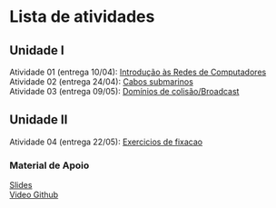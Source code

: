 # Lista de atividades

## Unidade I   
Atividade 01 (entrega 10/04): [Introdução às Redes de Computadores](https://docs.google.com/document/d/1BT5nUNMFeFQfyovH18r07zeaC-jYUYTL1GpiRfH-WDQ/edit?usp=sharing)     
Atividade 02 (entrega 24/04): [Cabos submarinos](https://docs.google.com/document/d/13TBFoPOOOg4ya-L0oUQOKhPjvpowaGlQq78arrqJ_Sk/edit?usp=sharing)    
Atividade 03 (entrega 09/05): [Domínios de colisão/Broadcast](https://docs.google.com/document/d/1EgV8QF9u9yf9zD2JxkfUUiC96KqTOivRLkqxXP_rIyw/edit?usp=sharing)    

## Unidade II
Atividade 04 (entrega 22/05): [Exercicios de fixacao](https://docs.google.com/document/d/1GEQ1EkMjcheHbujyJrAJ8u9qPF-aWXCp6I4bYhyih0k/edit?usp=sharing)   


### Material de Apoio  
[Slides](https://docs.google.com/presentation/d/1rbwuekduJZTNR3DxE4xZ0gyHwBOHmrkAjdqGz09-kPo/edit?usp=sharing)  
[Video Github](https://www.youtube.com/watch?v=zg8JcK1dgMI)   
